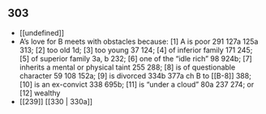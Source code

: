 ## 303
- [[undefined]] 
- A’s love for B meets with obstacles because: [1] A is poor 291 127a 125a 313; [2] too old 1d; [3] too young 37 124; [4] of inferior family 171 245; [5] of superior family 3a, b 232; [6] one of the “idle rich” 98 924b; [7] inherits a mental or physical taint 255 288; [8] is of questionable character 59 108 152a; [9] is divorced 334b 377a ch B to [[B-8]] 388; [10] is an ex-convict 338 695b; [11] is “under a cloud” 80a 237 274; or [12] wealthy
- [[239]] [[330 | 330a]] 

